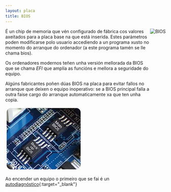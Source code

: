 ```yaml
---
layout: placa
title: BIOS
---
```


   <img style="float:right" height="256px"  alt="BIOS"  src="/imaxes/bios.jpg">

É un chip de memoria que vén configurado de fábrica cos valores axeitados para a placa base na que está inserida. Estes parámetros poden modificarse polo usuario accediendo a un programa xusto no momento do arranque do ordenador (a este programa tamén se lle chama bios).

Os ordenadores modernos teñen unha versión mellorada da BIOS que se chama _EFI_ que amplía as funcións e mellora a seguridade do equipo.

Algúns fabricantes poñen dúas BIOS na placa para evitar fallos no arranque que deixen o equipo inoperativo: se a BIOS principal falla a outra faise cargo do arranque automaticamente xa que ten unha copia.


![Placa con dobre BIOS](../imaxes/dualBIOS.png)

Ao encender  un equipo o primeiro que se fai é un [autodiagnóstico]({{site.url}}/som/05autodiagnostico){:target="_blank"}

